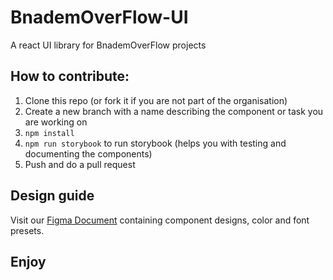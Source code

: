 # BnademOverFlow-UI
A react UI library for BnademOverFlow projects
## How to contribute:
1. Clone this repo (or fork it if you are not part of the organisation)
2. Create a new branch with a name describing the component or task you are working on
3. `npm install`
4. `npm run storybook` to run storybook (helps you with testing and documenting the components)
5. Push and do a pull request
## Design guide
Visit our 
[Figma Document](https://www.figma.com/file/dFV78xAQOUNXedyemak3xj/UI-Design-Sheet?node-id=1%3A3)
containing component designs, color and font presets.
## Enjoy
